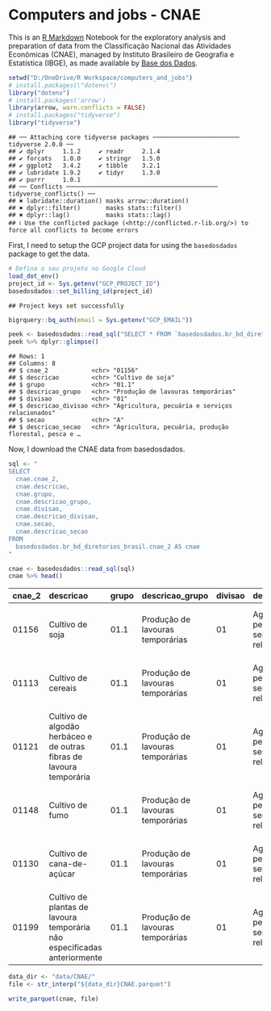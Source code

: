 Computers and jobs - CNAE
================

This is an [R Markdown](http://rmarkdown.rstudio.com) Notebook for the
exploratory analysis and preparation of data from the Classificação
Nacional das Atividades Econômicas (CNAE), managed by Instituto
Brasileiro de Geografia e Estatística (IBGE), as made available by [Base
dos Dados](https://basedosdados.org/).

``` r
setwd("D:/OneDrive/R Workspace/computers_and_jobs")
# install.packages(\"dotenv\")
library("dotenv")
# install.packages('arrow')
library(arrow, warn.conflicts = FALSE)
# install.packages("tidyverse")
library("tidyverse")
```

    ## ── Attaching core tidyverse packages ──────────────────────── tidyverse 2.0.0 ──
    ## ✔ dplyr     1.1.2     ✔ readr     2.1.4
    ## ✔ forcats   1.0.0     ✔ stringr   1.5.0
    ## ✔ ggplot2   3.4.2     ✔ tibble    3.2.1
    ## ✔ lubridate 1.9.2     ✔ tidyr     1.3.0
    ## ✔ purrr     1.0.1     
    ## ── Conflicts ────────────────────────────────────────── tidyverse_conflicts() ──
    ## ✖ lubridate::duration() masks arrow::duration()
    ## ✖ dplyr::filter()       masks stats::filter()
    ## ✖ dplyr::lag()          masks stats::lag()
    ## ℹ Use the conflicted package (<http://conflicted.r-lib.org/>) to force all conflicts to become errors

First, I need to setup the GCP project data for using the `basedosdados`
package to get the data.

``` r
# Defina o seu projeto no Google Cloud
load_dot_env()
project_id <- Sys.getenv("GCP_PROJECT_ID")
basedosdados::set_billing_id(project_id)
```

    ## Project keys set successfully

``` r
bigrquery::bq_auth(email = Sys.getenv("GCP_EMAIL"))
```

``` r
peek <- basedosdados::read_sql("SELECT * FROM `basedosdados.br_bd_diretorios_brasil.cnae_2` LIMIT 1")
peek %>% dplyr::glimpse()
```

    ## Rows: 1
    ## Columns: 8
    ## $ cnae_2            <chr> "01156"
    ## $ descricao         <chr> "Cultivo de soja"
    ## $ grupo             <chr> "01.1"
    ## $ descricao_grupo   <chr> "Produção de lavouras temporárias"
    ## $ divisao           <chr> "01"
    ## $ descricao_divisao <chr> "Agricultura, pecuária e serviços relacionados"
    ## $ secao             <chr> "A"
    ## $ descricao_secao   <chr> "Agricultura, pecuária, produção florestal, pesca e …

Now, I download the CNAE data from basedosdados.

``` r
sql <- "
SELECT
  cnae.cnae_2,
  cnae.descricao,
  cnae.grupo,
  cnae.descricao_grupo,
  cnae.divisao,
  cnae.descricao_divisao,
  cnae.secao,
  cnae.descricao_secao
FROM
  basedosdados.br_bd_diretorios_brasil.cnae_2 AS cnae
"

cnae <- basedosdados::read_sql(sql)
cnae %>% head()
```

<div class="kable-table">

| cnae_2 | descricao                                                                | grupo | descricao_grupo                  | divisao | descricao_divisao                             | secao | descricao_secao                                                |
|:-------|:-------------------------------------------------------------------------|:------|:---------------------------------|:--------|:----------------------------------------------|:------|:---------------------------------------------------------------|
| 01156  | Cultivo de soja                                                          | 01.1  | Produção de lavouras temporárias | 01      | Agricultura, pecuária e serviços relacionados | A     | Agricultura, pecuária, produção florestal, pesca e aqüicultura |
| 01113  | Cultivo de cereais                                                       | 01.1  | Produção de lavouras temporárias | 01      | Agricultura, pecuária e serviços relacionados | A     | Agricultura, pecuária, produção florestal, pesca e aqüicultura |
| 01121  | Cultivo de algodão herbáceo e de outras fibras de lavoura temporária     | 01.1  | Produção de lavouras temporárias | 01      | Agricultura, pecuária e serviços relacionados | A     | Agricultura, pecuária, produção florestal, pesca e aqüicultura |
| 01148  | Cultivo de fumo                                                          | 01.1  | Produção de lavouras temporárias | 01      | Agricultura, pecuária e serviços relacionados | A     | Agricultura, pecuária, produção florestal, pesca e aqüicultura |
| 01130  | Cultivo de cana-de-açúcar                                                | 01.1  | Produção de lavouras temporárias | 01      | Agricultura, pecuária e serviços relacionados | A     | Agricultura, pecuária, produção florestal, pesca e aqüicultura |
| 01199  | Cultivo de plantas de lavoura temporária não especificadas anteriormente | 01.1  | Produção de lavouras temporárias | 01      | Agricultura, pecuária e serviços relacionados | A     | Agricultura, pecuária, produção florestal, pesca e aqüicultura |

</div>

``` r
data_dir <- "data/CNAE/"
file <- str_interp("${data_dir}CNAE.parquet")

write_parquet(cnae, file)
```
